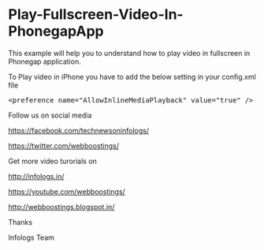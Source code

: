 # Play-Fullscreen-Video-In-PhonegapApp
This example will help you to understand how to play video in fullscreen in Phonegap application.

To Play video in iPhone you have to add the below setting in your config.xml file

<pre>&lt;preference name="AllowInlineMediaPlayback" value="true" /&gt;</pre>

Follow us on social media

https://facebook.com/technewsoninfologs/

https://twitter.com/webboostings/

Get more video turorials on

http://infologs.in/

https://youtube.com/webboostings/

http://webboostings.blogspot.in/

Thanks

Infologs Team
